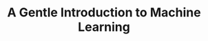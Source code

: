 ---
title: "A Gentle Introduction to Machine Learning"
excerpt: "The basics of Artificial Intelligence and Machine Learning. No experience Required<br/><img src='/images/a_gentle_intro_thumb.PNG'>"
collection: portfolio
---